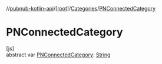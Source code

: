 //[pubnub-kotlin-api](../../../index.md)/[[root]](../index.md)/[Categories](index.md)/[PNConnectedCategory](-p-n-connected-category.md)

# PNConnectedCategory

[js]\
abstract var [PNConnectedCategory](-p-n-connected-category.md): [String](https://kotlinlang.org/api/latest/jvm/stdlib/kotlin/-string/index.html)
